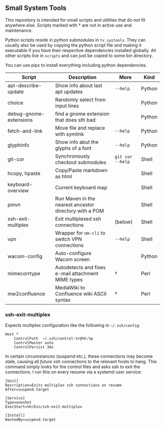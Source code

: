 ## Small System Tools

This repository is intended for small scripts and utilities that do not fit anywhere else. Scripts marked with † are not in active use and maintenance. 

Python scripts reside in python submodules in `tv_systools`. They can usually also be used by copying the python script file and making it executable if you have their respective dependencies installed globally. All other scripts live in `scripts` and can just be copied to some bin directory. 

You can use pipx to install everything including python dependencies.

| Script                 | Description                                              | More               | Kind   |
| --------------------   | -------------------------------------------------------- | ------------------ | ----   |
| apt-describe-update    | Show info about last apt updates                         | `--help`           | Python |
| choice                 | Randomly select from input lines                         |                    | Python |
| debug-gnome-extensions | find a gnome extension that does sth bad                 |                    | Python |
| fetch-and-link         | Move file and replace with symlink                       | `--help`           | Python |
| glyphinfo              | Show info abut the glyphs of a font                      | `--help`           | Python |
| git-cor                | Synchronously checkout submodules                        | `git cor --help`   | Shell  |
| hcopy, hpaste          | Copy/Paste markdown as html                              |                    | Shell  |
| keyboard-overview      | Current keyboard map                                     |                    | Shell  |
| pmvn                   | Run Maven in the nearest ancestor directory with a POM   |                    | Shell  |
| ssh-exit-multiplex     | Exit multiplexed ssh connections                         | (below)            | Shell  |
| vpn                    | Wrapper for `nm-cli` to switch VPN connections           | `--help`           | Shell  |
| wacom-config           | Auto-configure Wacom screen                              |                    | Python |
| mimecorrtype           | Autodetects and fixes e-mail attachment MIME types       | †                  | Perl   |
| mw2confluence          | MediaWiki to Confluence wiki ASCII syntax                | †                  | Perl   |



### ssh-exit-multiplex

Expects multiplex configuration like the following in `~/.ssh/config`:

```
Host *
    ControlPath  ~/.ssh/control-%r@%h:%p
    ControlMaster auto
    ControlPersist 30s
```

In certain circumstances (suspend etc.), these connections may become stale, causing all _future_ ssh connections to the relevant hosts to hang. This command simply looks for the control files and asks ssh to exit the connections. I run this on every resume via a systemd user service:

```systemd
[Unit]
Description=Exits multiplex ssh connections on resume
After=suspend.target

[Service]
Type=oneshot
ExecStart=%h/bin/ssh-exit-multiplex

[Install]
WantedBy=suspend.target
```
